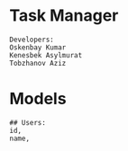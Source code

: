 # Task Manager
```
Developers:
Oskenbay Kumar
Kenesbek Asylmurat
Tobzhanov Aziz
```

# Models
```
## Users:
id,
name,

```
